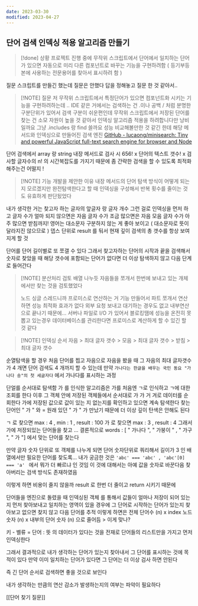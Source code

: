 ```yaml
---
date: 2023-03-30
modified: 2023-04-27
---
```


## 단어 검색 인덱싱 적용 알고리즘 만들기

> [!done] 상황
> 프로젝트 진행 중에
> 무작위 스크립트에서 단어에서 일치하는 단어가 있으면 자동으로 미리 다른 컴포넌트로 바꾸는 기능을 구현하려함
> ( 등기부등본에 사용하는 전문용어를 찾아서 표시하려 함 )

질문 스크립트를 만들긴 했는데 질문은 안했다
답을 정해놓고 질문 한 것 같아서..

> [!NOTE] 질문
> 저 무작위 스크립트에서 특정단어가 있으면 컴포넌트화 시키는 기능을 구현하려하는데 ..
> IDE 같은 거에서는 검색하는 건 .이나 공백 / 처럼 분명한 구분단위가 있어서 검색 구분이 쉬운편인데
> 무작위 스크립트에서 저장된 단어를 찾는 건 소모 자원이 높을 것 같아서 인덱싱 알고리즘 적용을 하려합니다만 낭비일까요
> 그냥 .includes 랑 find 쓸까요 성능 비교해볼만한 것 같긴 한데
> 해당 메서드와 인덱싱으로 만들어진 검색 엔진 [GitHub - lucaong/minisearch: Tiny and powerful JavaScript full-text search engine for browser and Node](https://github.com/lucaong/minisearch)

단어 검색에서 array 랑 string 내장 메서드로 검사 시 656! x 단어의 텍스트 갯수! x 검사할 글자수의 n!
의 시간복잡도를 가지기 때문에 좀 간략한 검색을 할 수 있도록 최적화해주는건 어떨지 !

> [!NOTE] 기능 개발을 제안한 이유
> 내장 메서드의 단어 탐색 방식이 어떻게 되는지 모르겠지만
> 완전탐색한다고 할 때 인덱싱을 구성해서 반복 횟수를 줄이는 것도 유효하게 판단됬었다

내가 생각한 거는 찾고자 하는 글자의 앞글자 랑 글자 개수 그런 걸로 인덱싱을 먼저 하고
글자 수가 얼마 되지 않으면은 자음 글자 수가 조금 많으면은 자음 모음 글자 수가 아주 많으면 받침까지!
영어는 대소문자 구분하지 않는 게 좋아 보이고 ( 대소문자로 뜻이 달라지진 않으므로 )
뎁스 단위로 result 를 둬서 현재 깊이 검색의 총 갯수를 항상 보여지게 할 것

단어를 단어 길이별로 또 쪼갤 수 있다
그래서 찾고자하는 단어의 시작과 끝을 검색해서 숫자로 찾았을 때
해당 갯수에 포함되는 단어가 없다면 더 이상 탐색하지 않고 다음 단계로 들어간다

> [!NOTE] 분산처리 검토
> 배열 나누듯 자음들을 쪼개서 한번에 보내고 있는 개체에서만 찾는 것을 검토했었다
>
> 노드 싱글 스레드니까 프로미스로 연산하는 거 기능 만들어서 파트 쪼개서 연산하면 성능 최적화 효과가 없다
> 외부 요청 보내고 대기하는 경우도 없고 내부연산으로 끝나기 때문에...
> 서버나 파일로 I/O 가 있어서 블로킹땜에 성능을 온전히 못 뽑고 있는경우 데이터베이스를 관리한다면 프로미스로 계산하게 할 수 있긴 할 것 같다

> [!NOTE] 인덱싱 순서
> 자음 > 최대 글자 갯수 > 모음 > 최대 글자 갯수 > 받침 > 최대 글자 갯수

순열탐색을 할 경우 처음 단어를 찝고 자음으로 자음을 봤을 때 그 자음의 최대 글자갯수가 4 개면 단어 검색도 4 개까지 할 수 있는데
만약 `가나다는 한글을 배우는 국민 동요 "가나다 송"의 첫 세글자다` 에서 가나다를 표시하는 과정

단얼를 순서대로 탐색함
가 를 인식한 알고리즘은 가를 처음엔 ㄱ로 인식하고 ㄱ에 대한 조회를 한다
이후 그 객체 안에 저장된 객체들에서 순서대로 가 갸 거 겨로 데이터를 순회한다
가에 저장된 값으로 값이 있는 지 없는지를 확인하고 있으면 계속 탐색한다
찾는 단어인 " 가 " 와 = 원래 있던 " 가 " 가 만났기 때문에 더 이상 깊이 탄색은 안해도 된다

ㄱ 로 찾으면 max : 4 , min : 1 , result : 100
가 로 찾으면 max : 3 , result : 4
그래서 가에 저장되있는 단어들을 찾고 ... 결론적으로 words : [ " 가나다 ", " 가붕이 " , " 가구 ", " 가 "] 에서 맞는 단어를 찾는다

만약 글자 숫자 단위로 또 객체를 나누게 되면 단어 숫자단위로 쿼리해서
길이가 3 인 배열에서만 필요한 단어를 찾도록...
내가 궁금한 것은 `'abc' === 'abc' , 'abc'[0] === 'a' ` 에서 뭐가 더 빠르냐 인 것임
이 것에 대해서는 아예 값을 숫자로 바꾼다음 찾아버리는 검색 방식도 존재하였음

이렇게 하면 비용이 줄지 않을까
result 로 한번 더 줄이고 return 시키기 때문에

단어들을 엔진으로 돌렸을 때 인덱싱된 객체 를 통해서 값들이 얼마나 저장이 되어 있는지
먼저 찾아보내고
일치하는 영역이 있을 경우에 그 단어로 시작하는 단어가 있는지 찾아보고
없으면 찾지 않고 다음 단어를 추적
이렇게 하면은 전체 단어수 (n) x index 노드 숫자 (n) x 내부의 단어 숫자 (n) 으로 줄어듬 > 이게 맞나?

키 - 벨류 = 단어 : 뜻 의 데이터가 있다는 것을 전재로
단어들의 리스트만을 가지고 먼저 인덱싱한다

그래서 결과적으로 내가 생각하는 단어가 있는지 찾아내서 그 단어를 표시하는 것에 목적이 있다
만약 이미 일치하는 단어가 있다면 그 단어는 더 이상 검사 하면 안된다

즉 긴 단어 순서로 검색하면 좋을 것으로 보인다

내가 생각하는 만큼의 연산 감소가 발생하는지의 여부는 파악이 필요하다

[[단어 찾기 질문]]
